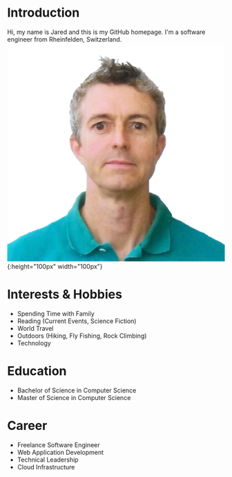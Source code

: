 # Introduction
Hi, my name is Jared and this is my GitHub homepage. I'm a software engineer from Rheinfelden, Switzerland.
![Profile Picture](Jared_Boone.jpeg){:height="100px" width="100px"}

# Interests & Hobbies
* Spending Time with Family
* Reading (Current Events, Science Fiction)
* World Travel
* Outdoors (Hiking, Fly Fishing, Rock Climbing)
* Technology

# Education
* Bachelor of Science in Computer Science
* Master of Science in Computer Science

# Career
* Freelance Software Engineer
* Web Application Development
* Technical Leadership
* Cloud Infrastructure
